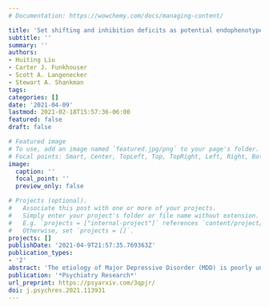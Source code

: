 ```yaml
---
# Documentation: https://wowchemy.com/docs/managing-content/

title: 'Set shifting and inhibition deficits as potential endophenotypes for depression'
subtitle: ''
summary: ''
authors:
- Huiting Liu
- Carter J. Funkhouser
- Scott A. Langenecker
- Stewart A. Shankman
tags:
categories: []
date: '2021-04-09'
lastmod: 2021-02-18T15:57:36-06:00
featured: false
draft: false

# Featured image
# To use, add an image named `featured.jpg/png` to your page's folder.
# Focal points: Smart, Center, TopLeft, Top, TopRight, Left, Right, BottomLeft, Bottom, BottomRight.
image:
  caption: ''
  focal_point: ''
  preview_only: false

# Projects (optional).
#   Associate this post with one or more of your projects.
#   Simply enter your project's folder or file name without extension.
#   E.g. `projects = ["internal-project"]` references `content/project/deep-learning/index.md`.
#   Otherwise, set `projects = []`.
projects: []
publishDate: '2021-04-9T21:57:35.769363Z'
publication_types:
- '2'
abstract: 'The etiology of Major Depressive Disorder (MDD) is poorly understood, and identifying endophenotypes, or intermediate processes implicated in pathophysiology, for MDD may inform treatment and identification/prevention efforts. Impaired set-shifting and inhibition are commonly observed in MDD; however, few studies have examined they are endophenotypes for MDD. Thus, the present study tested whether set-shifting and/or inhibition satisfy several endophenotype criteria: specifically, whether they were (1) impaired in current MDD, (2) impaired in remitted MDD, and (3) familial (i.e., correlated within sibling pairs). Set-shifting and inhibition were assessed using subtests from the Delis-Kaplan Executive Function System. Psychopathology was assessed using the Structured Clinical Interview for DSM-5. Results indicated set-shifting deficits were familial and present in both current MDD and in remitted MDD individuals who had no current disorders, suggesting they may be state-independent. Inhibition was familial, but was generally not impaired in current nor remitted MDD (although the remitted MDD group with no current disorders exhibited impairments on one of the two inhibition tasks). These findings indicate that impaired set-shifting is a promising endophenotype candidate for MDD. Findings are limited to young adults, and further research is needed to test generalizability to other populations, evaluate longitudinal relationships, and examine other endophenotype criteria.'
publication: '*Psychiatry Research*'
url_preprint: https://psyarxiv.com/3qpjr/
doi: j.psychres.2021.113931
---
```

